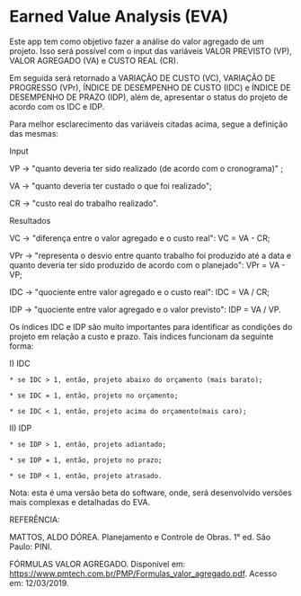 Earned Value Analysis (EVA)
=======

Este app tem como objetivo fazer a análise do valor agregado de um projeto. Isso será possível com o input das variáveis VALOR PREVISTO (VP), VALOR AGREGADO (VA) e CUSTO REAL (CR).

Em seguida será retornado a VARIAÇÃO DE CUSTO (VC), VARIAÇÃO DE PROGRESSO (VPr), ÍNDICE DE DESEMPENHO DE CUSTO (IDC) e ÍNDICE DE DESEMPENHO DE PRAZO (IDP), além de, apresentar o status do projeto de acordo com os IDC e IDP.

Para melhor esclarecimento das variáveis citadas acima, segue a definição das mesmas:

Input

VP -> "quanto deveria ter sido realizado (de acordo com o cronograma)" ;

VA -> "quanto deveria ter custado o que foi realizado";

CR -> "custo real do trabalho realizado".

Resultados

VC  -> "diferença entre o valor agregado e o custo real": 
      VC = VA - CR;
      
VPr -> "representa o desvio entre quanto trabalho foi produzido até a data e quanto deveria ter sido produzido de acordo com o planejado":
      VPr = VA - VP;
      
IDC -> "quociente entre valor agregado e o custo real":
      IDC = VA / CR;
      
IDP -> "quociente entre valor agregado e o valor previsto":
      IDP = VA / VP.

Os índices IDC e IDP são muito importantes para identificar as condições do projeto em relação a custo e prazo. Tais índices funcionam da seguinte forma:

I) IDC

	* se IDC > 1, então, projeto abaixo do orçamento (mais barato);
	
	* se IDC = 1, então, projeto no orçamento;
	
	* se IDC < 1, então, projeto acima do orçamento(mais caro);
	
II) IDP

	* se IDP > 1, então, projeto adiantado;
	
	* se IDP = 1, então, projeto no prazo;
	
	* se IDP < 1, então, projeto atrasado.

Nota: esta é uma versão beta do software, onde, será desenvolvido versões mais complexas e detalhadas do EVA.

REFERÊNCIA:

MATTOS, ALDO DÓREA. Planejamento e Controle de Obras. 1° ed. São Paulo: PINI.

FÓRMULAS VALOR AGREGADO. Disponível em: <https://www.pmtech.com.br/PMP/Formulas_valor_agregado.pdf>. Acesso em: 12/03/2019.
